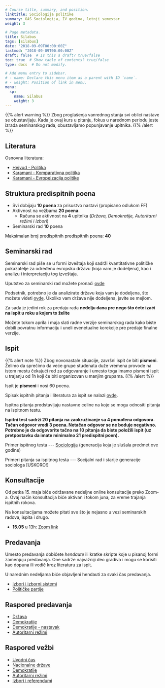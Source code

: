 ```yaml
---
# Course title, summary, and position.
linktitle: Sociologija politike
summary: OAS Sociologija, IV godina, letnji semestar
weight: 3

# Page metadata.
title: Silabus
tags: [silabus]
date: "2018-09-09T00:00:00Z"
lastmod: "2018-09-09T00:00:00Z"
draft: false  # Is this a draft? true/false
toc: true  # Show table of contents? true/false
type: docs  # Do not modify.

# Add menu entry to sidebar.
# - name: Declare this menu item as a parent with ID `name`.
# - weight: Position of link in menu.
menu:
  sp:
    name: Silabus
    weight: 3
---
```


{{% alert warning %}}
Zbog proglašenja vanrednog stanja svi oblici nastave se obustavljaju. Kada je ovaj kurs u pitanju, fokus u narednom periodu jeste izrada seminarskog rada, obustavljamo popunjavanje upitnika.
{{% /alert %}}



## Literatura

Osnovna literatura:

- [Hejvud - Politika](/files/sp-hejvud.pdf)
- [Karamani - Komparativna politika](/files/sp-kp.pdf)
- [Karamani - Evropeizacija politike](/files/sp-ep.pdf)


## Struktura predispitnih poena

- Svi dobijaju **10 poena** za prisustvo nastavi (propisano odlukom FF)
- Aktivnost na vežbama **20 poena**.
  - Računa se aktivnost na **4** upitnika (*Država, Demokratije, Autoritarni režimi i Izbori*)
- Seminarski rad **10** poena

Maksimalan broj predispitnih predispitnih poena: **40**

## Seminarski rad

Seminarski rad piše se u formi izveštaja koji sadrži kvantitativne političke pokazatelje za određenu evropsku državu (koja vam je dodeljena), kao i analizu i interpretaciju tog izveštaja.

Uputstvo za seminarski rad možete pronaći [ovde](/files/sp-seminarski.pdf)

Podsetnik, potrebno je da analizirate državu koja vam je dodeljena, što možete videti [ovde](sp-drz.html). Ukoliko vam država nije dodeljena, javite se mejlom.

Za sada je jedini rok za predaju rada **nedelju dana pre nego što ćete izaći na ispit u roku u kojem to želite**

Možete tokom aprila i maja slati radne verzije seminarskog rada kako biste dobili povratnu informaciju i uneli evenetualne korekcije pre predaje finalne verzije.

## Ispit

{{% alert note %}}
Zbog novonastale situacije, završni ispit će biti **pismeni**. Želimo da sprečimo da veće grupe studenata duže vremena provode na istom mestu čekajući red za odgovaranje i umesto toga imamo pismeni ispit u trajanju od 1h koji će biti organizovan u manjim grupama.
{{% /alert %}}

Ispit je **pismeni** i nosi 60 poena.

Spisak ispitnih pitanja i literatura za ispit se nalazi [ovde](sp-ip.html).

Ispitna pitanja predstavljaju nastavne celine na koje se mogu odnositi pitanja na ispitnom testu.

**Ispitni test sadrži 20 pitanja na zaokruživanje sa 4 ponuđena odgovora. Tačan odgovor vredi 3 poena. Netačan odgovor se ne boduje negativno. Potrebno je da odgovorite tačno na 10 pitanja da biste položili ispit (uz pretpostavku da imate minimalno 21 predispitni poen).**



Primer ispitnog testa --- [Sociologija](/files/sp-primer-ispita-S.pdf) (generacija koja je slušala predmet ove godine)

Primeri pitanja sa ispitnog testa --- Socijalni rad i starije generacije sociologa [USKORO!]

## Konsultacije

Od petka 15. maja biće održavane nedeljne online konsultacije preko Zoom-a. Ovaj način konsultacija biće aktivan i tokom juna, za vreme trajanja ispitnih rokova.

Na konsultacijama možete pitati sve što je nejasno u vezi seminarskih radova, ispita i drugo.

- **15.05** u 13h: [Zoom link](https://zoom.us/j/95341178231?pwd=aXN0UFpxcy9aVnViRElQUDRLQUJBZz09)



## Predavanja

Umesto predavanja dobićete *hendaute* ili kratke skripte koje u pisanoj formi zamenjuju predavanja. One sadrže najvažniji deo gradiva i mogu se korisiti kao dopuna ili vodič kroz literaturu za ispit.

U narednim nedeljama biće objavljeni hendauti za svaki čas predavanja.

- [Izbori i izborni sistemi](/files/sp-izbori.pdf)
- [Političke partije](/files/sp-partije.pdf)

## Raspored predavanja

-  [Država](sp01p.html)
-  [Demokratije](sp02p.html)
-  [Demokratije - nastavak](sp02p.html)
-  [Autoritarni režimi](sp04p.html)

## Raspored vežbi

- [Uvodni čas](sp01.html)
- [Nacionalne države](sp02.html)
- [Demokratije](sp03.html)
- [Autoritarni režimi](sp04.html)
- [Izbori i referendumi](sp05.html)
